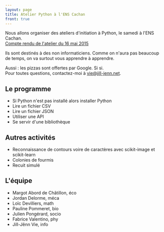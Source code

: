```yaml
---
layout: page
title: Atelier Python à l'ENS Cachan
front: true
---
```


Nous allons organiser des ateliers d'initiation à Python, le samedi à l'ENS Cachan.  
[Compte rendu de l'atelier du 16 mai 2015](/2015/05/16/atelier-python-1/)

Ils sont destinés à des non informaticiens. Comme on n'aura pas beaucoup de temps, on va surtout vous apprendre à apprendre.

Aussi : les pizzas sont offertes par Google. Si si.  
Pour toutes questions, contactez-moi à [vie@jill-jenn.net](mailto:vie@jill-jenn.net).

## Le programme

- Si Python n'est pas installé alors installer Python
- Lire un fichier CSV
- Lire un fichier JSON
- Utiliser une API
- Se servir d'une bibliothèque

## Autres activités

- Reconnaissance de contours voire de caractères avec scikit-image et scikit-learn
- Colonies de fourmis
- Recuit simulé

## L'équipe

- Margot Abord de Châtillon, éco
- Jordan Delorme, méca
- Loïc Devilliers, math
- Pauline Pommeret, bio
- Julien Pongérard, socio
- Fabrice Valentino, phy
- Jill-Jênn Vie, info
